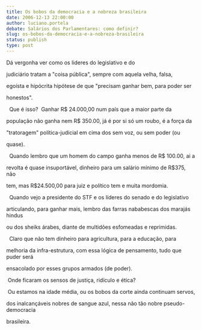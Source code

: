 ```yaml
---
title: Os bobos da democracia e a nobreza brasileira
date: 2006-12-13 22:00:00
author: luciano.portela
debate: Salários dos Parlamentares: como definir?
slug: os-bobos-da-democracia-e-a-nobreza-brasileira
status: publish 
type: post
---
```


  

  

Dá vergonha ver como os lideres do legislativo e do  

judiciário tratam a "coisa pública", sempre com aquela velha, falsa,  

egoísta e hipócrita hipótese de que "precisam ganhar bem, para poder ser  

honestos".   

  Que é isso?  Ganhar R$ 24.000,00 num país que a maior parte da  

população não ganha nem R$ 350.00, já é por si só um roubo, é a força da  

"tratoragem" política-judicial em cima dos sem voz, ou sem poder (ou  

quase).  

  Quando lembro que um homem do campo ganha menos de R$ 100.00, ai a  

revolta é quase insuportável, dinheiro para um salário mínimo de R$375, não  

tem, mas R$24.500,00 para juiz e político tem e muita mordomia.   

  Quando vejo a presidente do STF e os líderes do senado e do legislativo  

articulando, para ganhar mais, lembro das farras nababescas dos marajás hindus  

ou dos sheiks árabes, diante de multidões esfomeadas e reprimidas.  

  Claro que não tem dinheiro para agricultura, para a educação, para  

melhoria da infra-estrutura, com essa lógica de pensamento, tudo que puder será  

ensacolado por esses grupos armados (de poder).  

 Onde ficaram os sensos de justiça, ridículo e ética?  

 Ou estamos na idade média, ou os bobos da corte ainda continuam servos,  

dos inalcançáveis nobres de sangue azul, nessa não tão nobre pseudo-democracia  

brasileira.  

  

